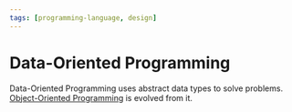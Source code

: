 ```yaml
---
tags: [programming-language, design]
---
```


# Data-Oriented Programming

Data-Oriented Programming uses abstract data types to solve problems.
[Object-Oriented Programming](202202041514.md) is evolved from it.
